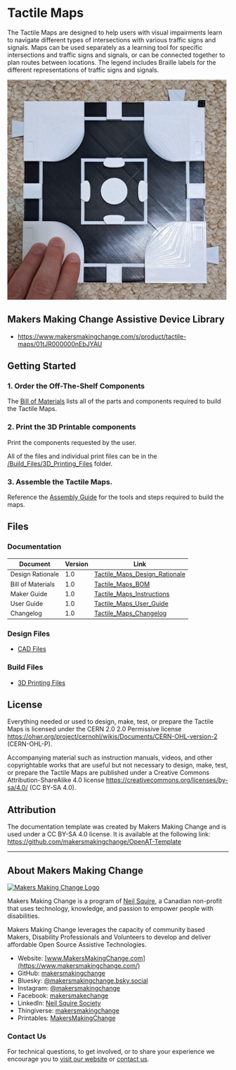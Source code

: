 <!--- Open Source Assistive Technology: GitHub Readme Template --->
<!-- Template files available at https://github.com/makersmakingchange/OpenAT-Template -->

<!--- TITLE Should match the name of the GitHub repository. Choose something descriptive rather than whimsical.  --->
 # Tactile Maps

<!--- SUMMARY A brief summary of the project. What it does, who it is for, how much it costs.  --->
The Tactile Maps are designed to help users with visual impairments learn to navigate different types of intersections with various traffic signs and signals. Maps can be used separately as a learning tool for specific intersections and traffic signs and signals, or can be connected together to plan routes between locations.
The legend includes Braille labels for the different representations of traffic signs and signals.


<!--- PHOTO  --->
<img src="Photos/mapWithHand.jpg" height="500" alt="A user running their hand across the bottom of a tactile map representing a roundabout. The map has been attached to a carpet using hook and loop tape.">

## Makers Making Change Assistive Device Library
 - https://www.makersmakingchange.com/s/product/tactile-maps/01tJR000000nEbJYAU

## Getting Started
<!--- 
Include an overall idea of what major steps are required to build the device.
 --->

### 1. Order the Off-The-Shelf Components
The [Bill of Materials](/Documentation/Tactile_Maps_BOM_v1.0.xlsx) lists all of the parts and components required to build the Tactile Maps.

### 2. Print the 3D Printable components
Print the components requested by the user.

All of the files and individual print files can be in the [/Build_Files/3D_Printing_Files](/Build_Files/3D_Printing_Files/) folder.

### 3. Assemble the Tactile Maps.
Reference the [Assembly Guide](/Documentation/Tactile_Maps_Maker_Guide_v1.0.pdf) for the tools and steps required to build the maps.

## Files
<!---
FILES
This section includes all the information and files required to build and modify the device, including documentation, design files, and build files. 
--->

### Documentation
<!---
DOCUMENTATION

--->
| Document | Version | Link |
|----------|---------|------|
| Design Rationale     | 1.0 | [Tactile_Maps_Design_Rationale](/Documentation/Tactile_Maps_Design_Rationale_v0.1.pdf) |
| Bill of Materials    | 1.0 | [Tactile_Maps_BOM](/Documentation/Tactile_Maps_BOM_v0.1.xlsx) |
| Maker Guide       | 1.0 | [Tactile_Maps_Instructions](/Documentation/Tactile_Maps_Maker_Guide_v0.1.pdf) |
| User Guide          | 1.0 | [Tactile_Maps_User_Guide](/Documentation/Tactile_Maps_User_Guide_v1.0.pdf)           |
| Changelog            | 1.0 | [Tactile_Maps_Changelog](/Documentation/Tactile_Maps_Changelog_v0.1.pdf)               |

### Design Files
<!---
DESIGN FILES
If possible, include a copy of original design files to facilitate easy editing and customization.
--->
 - [CAD Files](/Design_Files/CAD)

### Build Files
<!---
BUILD FILES
--->
 - [3D Printing Files](/Build_Files/3D_Printing)

## License
<!---
LICENSE
Choose an appropriate license. We recommend an open-source hardware compatible license.
--->
Everything needed or used to design, make, test, or prepare the Tactile Maps is licensed under the CERN 2.0 2.0 Permissive license <https://ohwr.org/project/cernohl/wikis/Documents/CERN-OHL-version-2> (CERN-OHL-P).

Accompanying material such as instruction manuals, videos, and other copyrightable works that are useful but not necessary to design, make, test, or prepare the Tactile Maps are published under a Creative Commons Attribution-ShareAlike 4.0 license <https://creativecommons.org/licenses/by-sa/4.0/> (CC BY-SA 4.0).

## Attribution
<!-- ATTRIBUTION -->

The documentation template was created by Makers Making Change and is used under a CC BY-SA 4.0 license. It is available at the following link: https://github.com/makersmakingchange/OpenAT-Template

----

<!-- ABOUT MMC START -->
## About Makers Making Change
[<img src="https://raw.githubusercontent.com/makersmakingchange/makersmakingchange/main/img/mmc_logo.svg" width="500" alt="Makers Making Change Logo">](https://www.makersmakingchange.com/)

Makers Making Change is a program of [Neil Squire](https://www.neilsquire.ca/), a Canadian non-profit that uses technology, knowledge, and passion to empower people with disabilities.

Makers Making Change leverages the capacity of community based Makers, Disability Professionals and Volunteers to develop and deliver affordable Open Source Assistive Technologies.

 - Website: [www.MakersMakingChange.com](https://www.makersmakingchange.com/)
 - GitHub: [makersmakingchange](https://github.com/makersmakingchange)
 - Bluesky: [@makersmakingchange.bsky.social](https://bsky.app/profile/makersmakingchange.bsky.social)
 - Instagram: [@makersmakingchange](https://www.instagram.com/makersmakingchange)
 - Facebook: [makersmakechange](https://www.facebook.com/makersmakechange)
 - LinkedIn: [Neil Squire Society](https://www.linkedin.com/company/neil-squire-society/)
 - Thingiverse: [makersmakingchange](https://www.thingiverse.com/makersmakingchange/about)
 - Printables: [MakersMakingChange](https://www.printables.com/@MakersMakingChange)

### Contact Us
For technical questions, to get involved, or to share your experience we encourage you to [visit our website](https://www.makersmakingchange.com/) or [contact us](https://www.makersmakingchange.com/s/contact).
<!-- ABOUT MMC END -->
